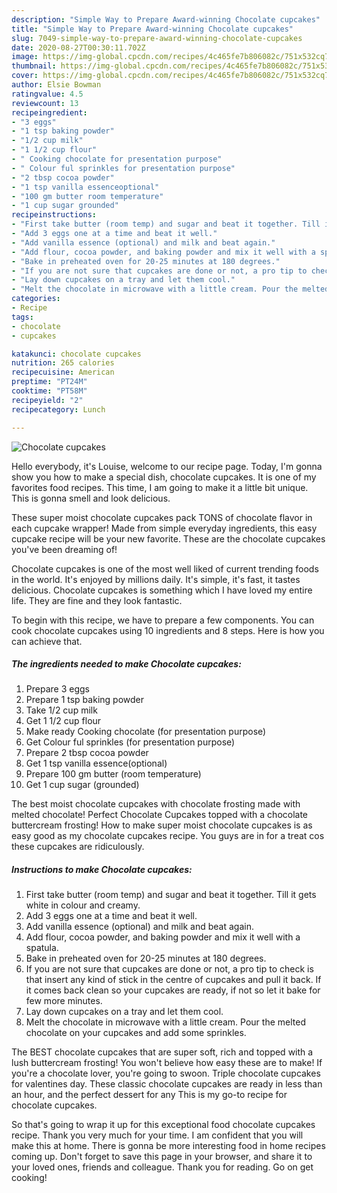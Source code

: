```yaml
---
description: "Simple Way to Prepare Award-winning Chocolate cupcakes"
title: "Simple Way to Prepare Award-winning Chocolate cupcakes"
slug: 7049-simple-way-to-prepare-award-winning-chocolate-cupcakes
date: 2020-08-27T00:30:11.702Z
image: https://img-global.cpcdn.com/recipes/4c465fe7b806082c/751x532cq70/chocolate-cupcakes-recipe-main-photo.jpg
thumbnail: https://img-global.cpcdn.com/recipes/4c465fe7b806082c/751x532cq70/chocolate-cupcakes-recipe-main-photo.jpg
cover: https://img-global.cpcdn.com/recipes/4c465fe7b806082c/751x532cq70/chocolate-cupcakes-recipe-main-photo.jpg
author: Elsie Bowman
ratingvalue: 4.5
reviewcount: 13
recipeingredient:
- "3 eggs"
- "1 tsp baking powder"
- "1/2 cup milk"
- "1 1/2 cup flour"
- " Cooking chocolate for presentation purpose"
- " Colour ful sprinkles for presentation purpose"
- "2 tbsp cocoa powder"
- "1 tsp vanilla essenceoptional"
- "100 gm butter room temperature"
- "1 cup sugar grounded"
recipeinstructions:
- "First take butter (room temp) and sugar and beat it together. Till it gets white in colour and creamy."
- "Add 3 eggs one at a time and beat it well."
- "Add vanilla essence (optional) and milk and beat again."
- "Add flour, cocoa powder, and baking powder and mix it well with a spatula."
- "Bake in preheated oven for 20-25 minutes at 180 degrees."
- "If you are not sure that cupcakes are done or not, a pro tip to check is that insert any kind of stick in the centre of cupcakes and pull it back. If it comes back clean so your cupcakes are ready, if not so let it bake for few more minutes."
- "Lay down cupcakes on a tray and let them cool."
- "Melt the chocolate in microwave with a little cream. Pour the melted chocolate on your cupcakes and add some sprinkles."
categories:
- Recipe
tags:
- chocolate
- cupcakes

katakunci: chocolate cupcakes 
nutrition: 265 calories
recipecuisine: American
preptime: "PT24M"
cooktime: "PT58M"
recipeyield: "2"
recipecategory: Lunch

---
```



![Chocolate cupcakes](https://img-global.cpcdn.com/recipes/4c465fe7b806082c/751x532cq70/chocolate-cupcakes-recipe-main-photo.jpg)

Hello everybody, it's Louise, welcome to our recipe page. Today, I'm gonna show you how to make a special dish, chocolate cupcakes. It is one of my favorites food recipes. This time, I am going to make it a little bit unique. This is gonna smell and look delicious.

These super moist chocolate cupcakes pack TONS of chocolate flavor in each cupcake wrapper! Made from simple everyday ingredients, this easy cupcake recipe will be your new favorite. These are the chocolate cupcakes you&#39;ve been dreaming of!

Chocolate cupcakes is one of the most well liked of current trending foods in the world. It's enjoyed by millions daily. It's simple, it's fast, it tastes delicious. Chocolate cupcakes is something which I have loved my entire life. They are fine and they look fantastic.


To begin with this recipe, we have to prepare a few components. You can cook chocolate cupcakes using 10 ingredients and 8 steps. Here is how you can achieve that.

<!--inarticleads1-->

##### The ingredients needed to make Chocolate cupcakes:

1. Prepare 3 eggs
1. Prepare 1 tsp baking powder
1. Take 1/2 cup milk
1. Get 1 1/2 cup flour
1. Make ready  Cooking chocolate (for presentation purpose)
1. Get  Colour ful sprinkles (for presentation purpose)
1. Prepare 2 tbsp cocoa powder
1. Get 1 tsp vanilla essence(optional)
1. Prepare 100 gm butter (room temperature)
1. Get 1 cup sugar (grounded)


The best moist chocolate cupcakes with chocolate frosting made with melted chocolate! Perfect Chocolate Cupcakes topped with a chocolate buttercream frosting! How to make super moist chocolate cupcakes is as easy good as my chocolate cupcakes recipe. You guys are in for a treat cos these cupcakes are ridiculously. 

<!--inarticleads2-->

##### Instructions to make Chocolate cupcakes:

1. First take butter (room temp) and sugar and beat it together. Till it gets white in colour and creamy.
1. Add 3 eggs one at a time and beat it well.
1. Add vanilla essence (optional) and milk and beat again.
1. Add flour, cocoa powder, and baking powder and mix it well with a spatula.
1. Bake in preheated oven for 20-25 minutes at 180 degrees.
1. If you are not sure that cupcakes are done or not, a pro tip to check is that insert any kind of stick in the centre of cupcakes and pull it back. If it comes back clean so your cupcakes are ready, if not so let it bake for few more minutes.
1. Lay down cupcakes on a tray and let them cool.
1. Melt the chocolate in microwave with a little cream. Pour the melted chocolate on your cupcakes and add some sprinkles.


The BEST chocolate cupcakes that are super soft, rich and topped with a lush buttercream frosting! You won&#39;t believe how easy these are to make! If you&#39;re a chocolate lover, you&#39;re going to swoon. Triple chocolate cupcakes for valentines day. These classic chocolate cupcakes are ready in less than an hour, and the perfect dessert for any This is my go-to recipe for chocolate cupcakes. 

So that's going to wrap it up for this exceptional food chocolate cupcakes recipe. Thank you very much for your time. I am confident that you will make this at home. There is gonna be more interesting food in home recipes coming up. Don't forget to save this page in your browser, and share it to your loved ones, friends and colleague. Thank you for reading. Go on get cooking!
